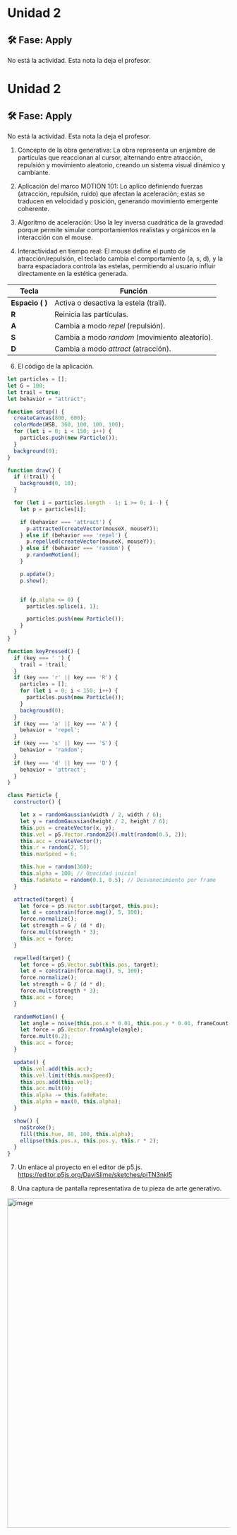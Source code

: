 # Unidad 2


## 🛠 Fase: Apply

No está la actividad. Esta nota la deja el profesor.


# Unidad 2


## 🛠 Fase: Apply

No está la actividad. Esta nota la deja el profesor.


1. Concepto de la obra generativa:
La obra representa un enjambre de partículas que reaccionan al cursor, alternando entre atracción, repulsión y movimiento aleatorio, creando un sistema visual dinámico y cambiante.

2. Aplicación del marco MOTION 101:
Lo aplico definiendo fuerzas (atracción, repulsión, ruido) que afectan la aceleración; estas se traducen en velocidad y posición, generando movimiento emergente coherente.

3. Algoritmo de aceleración:
Uso la ley inversa cuadrática de la gravedad porque permite simular comportamientos realistas y orgánicos en la interacción con el mouse.

4. Interactividad en tiempo real:
El mouse define el punto de atracción/repulsión, el teclado cambia el comportamiento (a, s, d), y la barra espaciadora controla las estelas, permitiendo al usuario influir directamente en la estética generada.

| Tecla           | Función                                        |
| --------------- | ---------------------------------------------- |
| **Espacio ( )** | Activa o desactiva la estela (trail).          |
| **R**           | Reinicia las partículas.                       |
| **A**           | Cambia a modo *repel* (repulsión).             |
| **S**           | Cambia a modo *random* (movimiento aleatorio). |
| **D**           | Cambia a modo *attract* (atracción).           |


6. El código de la aplicación.
```javascript
let particles = [];
let G = 100; 
let trail = true;
let behavior = "attract";

function setup() {
  createCanvas(800, 600);
  colorMode(HSB, 360, 100, 100, 100);
  for (let i = 0; i < 150; i++) {
    particles.push(new Particle());
  }
  background(0);
}

function draw() {
  if (!trail) {
    background(0, 10);
  }

  for (let i = particles.length - 1; i >= 0; i--) {
    let p = particles[i];

    if (behavior === 'attract') {
      p.attracted(createVector(mouseX, mouseY));
    } else if (behavior === 'repel') {
      p.repelled(createVector(mouseX, mouseY));
    } else if (behavior === 'random') {
      p.randomMotion();
    }

    p.update();
    p.show();


    if (p.alpha <= 0) {
      particles.splice(i, 1);

      particles.push(new Particle());
    }
  }
}

function keyPressed() {
  if (key === ' ') {
    trail = !trail;
  }
  if (key === 'r' || key === 'R') {
    particles = [];
    for (let i = 0; i < 150; i++) {
      particles.push(new Particle());
    }
    background(0);
  }
  if (key === 'a' || key === 'A') {
    behavior = 'repel';
  }
  if (key === 's' || key === 'S') {
    behavior = 'random';
  }
  if (key === 'd' || key === 'D') {
    behavior = 'attract';
  }
}

class Particle {
  constructor() {

    let x = randomGaussian(width / 2, width / 6);
    let y = randomGaussian(height / 2, height / 6);
    this.pos = createVector(x, y);
    this.vel = p5.Vector.random2D().mult(random(0.5, 2));
    this.acc = createVector();
    this.r = random(2, 5);
    this.maxSpeed = 6;

    this.hue = random(360);
    this.alpha = 100; // Opacidad inicial
    this.fadeRate = random(0.1, 0.5); // Desvanecimiento por frame
  }

  attracted(target) {
    let force = p5.Vector.sub(target, this.pos);
    let d = constrain(force.mag(), 5, 100);
    force.normalize();
    let strength = G / (d * d);
    force.mult(strength * 3); 
    this.acc = force;
  }

  repelled(target) {
    let force = p5.Vector.sub(this.pos, target); 
    let d = constrain(force.mag(), 5, 100);
    force.normalize();
    let strength = G / (d * d);
    force.mult(strength * 3); 
    this.acc = force;
  }

  randomMotion() {
    let angle = noise(this.pos.x * 0.01, this.pos.y * 0.01, frameCount * 0.01) * TWO_PI * 4;
    let force = p5.Vector.fromAngle(angle);
    force.mult(0.2);
    this.acc = force;
  }

  update() {
    this.vel.add(this.acc);
    this.vel.limit(this.maxSpeed);
    this.pos.add(this.vel);
    this.acc.mult(0); 
    this.alpha -= this.fadeRate;
    this.alpha = max(0, this.alpha);
  }

  show() {
    noStroke();
    fill(this.hue, 80, 100, this.alpha);
    ellipse(this.pos.x, this.pos.y, this.r * 2);
  }
}

```

7. Un enlace al proyecto en el editor de p5.js.
https://editor.p5js.org/DaviSlime/sketches/piTN3nkl5

8. Una captura de pantalla representativa de tu pieza de arte generativo.
<img width="919" height="747" alt="image" src="https://github.com/user-attachments/assets/8dfd7982-ecc0-4ee0-a971-1657b7872b27" />
